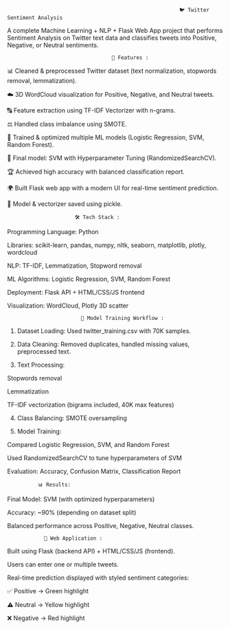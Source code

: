                                                             🐦 Twitter Sentiment Analysis

A complete Machine Learning + NLP + Flask Web App project that performs Sentiment Analysis on Twitter text data and classifies tweets into Positive, Negative, or Neutral sentiments.

                                      🚀 Features : 

📊 Cleaned & preprocessed Twitter dataset (text normalization, stopwords removal, lemmatization).

☁️ 3D WordCloud visualization for Positive, Negative, and Neutral tweets.

🔠 Feature extraction using TF-IDF Vectorizer with n-grams.

⚖️ Handled class imbalance using SMOTE.

🤖 Trained & optimized multiple ML models (Logistic Regression, SVM, Random Forest).

🎯 Final model: SVM with Hyperparameter Tuning (RandomizedSearchCV).

🏆 Achieved high accuracy with balanced classification report.

🌍 Built Flask web app with a modern UI for real-time sentiment prediction.

💾 Model & vectorizer saved using pickle.

                          🛠️ Tech Stack :

Programming Language: Python

Libraries: scikit-learn, pandas, numpy, nltk, seaborn, matplotlib, plotly, wordcloud

NLP: TF-IDF, Lemmatization, Stopword removal

ML Algorithms: Logistic Regression, SVM, Random Forest

Deployment: Flask API + HTML/CSS/JS frontend

Visualization: WordCloud, Plotly 3D scatter

                            🔬 Model Training Workflow : 

1. Dataset Loading: Used twitter_training.csv with 70K samples.

2. Data Cleaning: Removed duplicates, handled missing values, preprocessed text.

3. Text Processing:

Stopwords removal

Lemmatization

TF-IDF vectorization (bigrams included, 40K max features)

4. Class Balancing: SMOTE oversampling

5. Model Training:

Compared Logistic Regression, SVM, and Random Forest

Used RandomizedSearchCV to tune hyperparameters of SVM

Evaluation: Accuracy, Confusion Matrix, Classification Report

              📊 Results:

Final Model: SVM (with optimized hyperparameters)

Accuracy: ~90% (depending on dataset split)

Balanced performance across Positive, Negative, Neutral classes.

                🎨 Web Application : 

Built using Flask (backend API) + HTML/CSS/JS (frontend).

Users can enter one or multiple tweets.

Real-time prediction displayed with styled sentiment categories:

✅ Positive → Green highlight

⚠️ Neutral → Yellow highlight

❌ Negative → Red highlight

